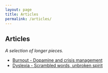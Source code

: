 ```yaml
---
layout: page
title: Articles
permalink: /articles/
---
```


## Articles
_A selection of longer pieces._

- [Burnout - Dopamine and crisis management](./burnout/Dopamine-and-crisis-management.md)
- [Dyslexia - Scrambled words, unbroken spirit](./dyslexia/Scrambled-words-unbroken-spirit.md)
